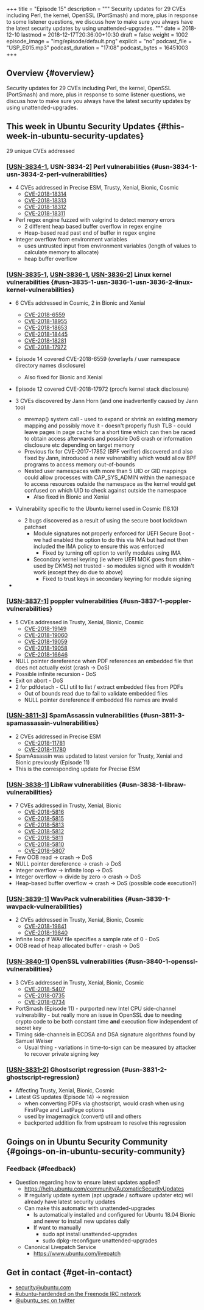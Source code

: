 +++
title = "Episode 15"
description = """
  Security updates for 29 CVEs including Perl, the kernel, OpenSSL (PortSmash)
  and more, plus in response to some listener questions, we discuss how to make
  sure you always have the latest security updates by using unattended-upgrades.
  """
date = 2018-12-10
lastmod = 2018-12-17T20:36:00+10:30
draft = false
weight = 1002
episode_image = "img/episode/default.png"
explicit = "no"
podcast_file = "USP_E015.mp3"
podcast_duration = "17:08"
podcast_bytes = 16451003
+++

## Overview {#overview}

Security updates for 29 CVEs including Perl, the kernel, OpenSSL (PortSmash)
and more, plus in response to some listener questions, we discuss how to make
sure you always have the latest security updates by using unattended-upgrades.


## This week in Ubuntu Security Updates {#this-week-in-ubuntu-security-updates}

29 unique CVEs addressed


### [[USN-3834-1](https://usn.ubuntu.com/3834-1/), USN-3834-2] Perl vulnerabilities {#usn-3834-1-usn-3834-2-perl-vulnerabilities}

-   4 CVEs addressed in Precise ESM, Trusty, Xenial, Bionic, Cosmic
    -   [CVE-2018-18314](https://people.canonical.com/~ubuntu-security/cve/CVE-2018-18314)
    -   [CVE-2018-18313](https://people.canonical.com/~ubuntu-security/cve/CVE-2018-18313)
    -   [CVE-2018-18312](https://people.canonical.com/~ubuntu-security/cve/CVE-2018-18312)
    -   [CVE-2018-18311](https://people.canonical.com/~ubuntu-security/cve/CVE-2018-18311)
-   Perl regex engine fuzzed with valgrind to detect memory errors
    -   2 different heap based buffer overflow in regex engine
    -   Heap-based read past end of buffer in regex engine
-   Integer overflow from environment variables
    -   uses untrusted input from environment variables (length of values to calculate memory to allocate)
    -   heap buffer overflow


### [[USN-3835-1](https://usn.ubuntu.com/3835-1/), [USN-3836-1](https://usn.ubuntu.com/3836-1/), [USN-3836-2](https://usn.ubuntu.com/3836-2/)] Linux kernel vulnerabilities {#usn-3835-1-usn-3836-1-usn-3836-2-linux-kernel-vulnerabilities}

-   6 CVEs addressed in Cosmic, 2 in Bionic and Xenial
    -   [CVE-2018-6559](https://people.canonical.com/~ubuntu-security/cve/CVE-2018-6559)
    -   [CVE-2018-18955](https://people.canonical.com/~ubuntu-security/cve/CVE-2018-18955)
    -   [CVE-2018-18653](https://people.canonical.com/~ubuntu-security/cve/CVE-2018-18653)
    -   [CVE-2018-18445](https://people.canonical.com/~ubuntu-security/cve/CVE-2018-18445)
    -   [CVE-2018-18281](https://people.canonical.com/~ubuntu-security/cve/CVE-2018-18281)
    -   [CVE-2018-17972](https://people.canonical.com/~ubuntu-security/cve/CVE-2018-17972)

-   Episode 14 covered CVE-2018-6559 (overlayfs / user namespace directory names disclosure)
    -   Also fixed for Bionic and Xenial
-   Episode 12 covered CVE-2018-17972 (procfs kernel stack disclosure)
-   3 CVEs discovered by Jann Horn (and one inadvertently caused by Jann too)
    -   mremap() system call - used to expand or shrink an existing
        memory mapping and possibly move it - doesn't properly flush TLB - could
        leave pages in page cache for a short time which can then be raced to obtain
        access afterwards and possible DoS crash or information disclosure etc
        depending on target memory
    -   Previous fix for CVE-2017-17852 (BPF verifier) discovered and also fixed by
        Jann, introduced a new vulnerability which would allow BPF programs to
        access memory out-of-bounds
    -   Nested user namespaces with more than 5 UID or GID mappings could allow
        processes with CAP\_SYS\_ADMIN within the namespace to access resources
        outside the namespace as the kernel would get confused on which UID to
        check against outside the namespace
        -   Also fixed in Bionic and Xenial
-   Vulnerability specific to the Ubuntu kernel used in Cosmic (18.10)
    -   2 bugs discovered as a result of using the secure boot lockdown patchset
        -   Module signatures not properly enforced for UEFI Secure Boot - we had
            enabled the option to do this via IMA but had not then included the IMA
            policy to ensure this was enforced
            -   Fixed by turning off option to verify modules using IMA
        -   Secondary kernel keyring (ie where UEFI MOK goes from shim - used by
            DKMS) not trusted - so modules signed with it wouldn't work (except they
            do due to above)
            -   Fixed to trust keys in secondary keyring for module signing
-


### [[USN-3837-1](https://usn.ubuntu.com/3837-1/)] poppler vulnerabilities {#usn-3837-1-poppler-vulnerabilities}

-   5 CVEs addressed in Trusty, Xenial, Bionic, Cosmic
    -   [CVE-2018-19149](https://people.canonical.com/~ubuntu-security/cve/CVE-2018-19149)
    -   [CVE-2018-19060](https://people.canonical.com/~ubuntu-security/cve/CVE-2018-19060)
    -   [CVE-2018-19059](https://people.canonical.com/~ubuntu-security/cve/CVE-2018-19059)
    -   [CVE-2018-19058](https://people.canonical.com/~ubuntu-security/cve/CVE-2018-19058)
    -   [CVE-2018-16646](https://people.canonical.com/~ubuntu-security/cve/CVE-2018-16646)
-   NULL pointer dereference when PDF references an embedded file that does not actually exist (crash -> DoS)
-   Possible infinite recursion - DoS
-   Exit on abort - DoS
-   2 for pdfdetach - CLI util to list / extract embedded files from PDFs
    -   Out of bounds read due to fail to validate embedded files
    -   NULL pointer dereference if embedded file names are invalid


### [[USN-3811-3](https://usn.ubuntu.com/3811-3/)] SpamAssassin vulnerabilities {#usn-3811-3-spamassassin-vulnerabilities}

-   2 CVEs addressed in Precise ESM
    -   [CVE-2018-11781](https://people.canonical.com/~ubuntu-security/cve/CVE-2018-11781)
    -   [CVE-2018-11780](https://people.canonical.com/~ubuntu-security/cve/CVE-2018-11780)
-   SpamAssassin was updated to latest version for Trusty, Xenial and Bionic previously (Episode 11)
-   This is the corresponding update for Precise ESM


### [[USN-3838-1](https://usn.ubuntu.com/3838-1/)] LibRaw vulnerabilities {#usn-3838-1-libraw-vulnerabilities}

-   7 CVEs addressed in Trusty, Xenial, Bionic
    -   [CVE-2018-5816](https://people.canonical.com/~ubuntu-security/cve/CVE-2018-5816)
    -   [CVE-2018-5815](https://people.canonical.com/~ubuntu-security/cve/CVE-2018-5815)
    -   [CVE-2018-5813](https://people.canonical.com/~ubuntu-security/cve/CVE-2018-5813)
    -   [CVE-2018-5812](https://people.canonical.com/~ubuntu-security/cve/CVE-2018-5812)
    -   [CVE-2018-5811](https://people.canonical.com/~ubuntu-security/cve/CVE-2018-5811)
    -   [CVE-2018-5810](https://people.canonical.com/~ubuntu-security/cve/CVE-2018-5810)
    -   [CVE-2018-5807](https://people.canonical.com/~ubuntu-security/cve/CVE-2018-5807)
-   Few OOB read -> crash -> DoS
-   NULL pointer dereference -> crash -> DoS
-   Integer overflow -> infinite loop -> DoS
-   Integer overflow -> divide by zero -> crash -> DoS
-   Heap-based buffer overflow -> crash -> DoS (possible code execution?)


### [[USN-3839-1](https://usn.ubuntu.com/3839-1/)] WavPack vulnerabilities {#usn-3839-1-wavpack-vulnerabilities}

-   2 CVEs addressed in Trusty, Xenial, Bionic, Cosmic
    -   [CVE-2018-19841](https://people.canonical.com/~ubuntu-security/cve/CVE-2018-19841)
    -   [CVE-2018-19840](https://people.canonical.com/~ubuntu-security/cve/CVE-2018-19840)
-   Infinite loop if WAV file specifies a sample rate of 0 - DoS
-   OOB read of heap allocated buffer - crash -> DoS


### [[USN-3840-1](https://usn.ubuntu.com/3840-1/)] OpenSSL vulnerabilities {#usn-3840-1-openssl-vulnerabilities}

-   3 CVEs addressed in Trusty, Xenial, Bionic, Cosmic
    -   [CVE-2018-5407](https://people.canonical.com/~ubuntu-security/cve/CVE-2018-5407)
    -   [CVE-2018-0735](https://people.canonical.com/~ubuntu-security/cve/CVE-2018-0735)
    -   [CVE-2018-0734](https://people.canonical.com/~ubuntu-security/cve/CVE-2018-0734)
-   PortSmash (Episode 11) - purported new Intel CPU side-channel vulnerability -
    but really more an issue in OpenSSL due to needing crypto code to be both
    constant time **and** execution flow independent of secret key
-   Timing side-channels in ECDSA and DSA signature algorithms found by Samuel Weiser
    -   Usual thing - variations in time-to-sign can be measured by attacker to recover private signing key


### [[USN-3831-2](https://usn.ubuntu.com/3831-2/)] Ghostscript regression {#usn-3831-2-ghostscript-regression}

-   Affecting Trusty, Xenial, Bionic, Cosmic
-   Latest GS updates (Episode 14) -> regression
    -   when converting PDFs via ghostscript, would crash when using FirstPage and LastPage options
    -   used by imagemagick (convert) util and others
    -   backported addition fix from upstream to resolve this regression


## Goings on in Ubuntu Security Community {#goings-on-in-ubuntu-security-community}


### Feedback {#feedback}

-   Question regarding how to ensure latest updates applied?
    -   <https://help.ubuntu.com/community/AutomaticSecurityUpdates>
    -   If regularly update system (apt upgrade / software updater etc) will
        already have latest security updates
    -   Can make this automatic with unattended-upgrades
        -   Is automatically installed and configured for Ubuntu 18.04 Bionic and newer to install new updates daily
        -   If want to manually
            -   sudo apt install unattended-upgrades
            -   sudo dpkg-reconfigure unattended-upgrades
    -   Canonical Livepatch Service
        -   <https://www.ubuntu.com/livepatch>


## Get in contact {#get-in-contact}

-   [security@ubuntu.com](mailto:security@ubuntu.com)
-   [#ubuntu-hardended on the Freenode IRC network](http://webchat.freenode.net?channels=%2523ubuntu-hardened&uio=d4)
-   [@ubuntu\_sec on twitter](https://twitter.com/ubuntu%5Fsec)
